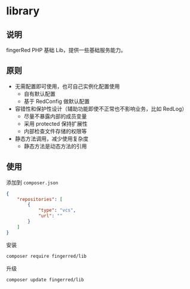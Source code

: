 # library

## 说明

fingerRed PHP 基础 Lib，提供一些基础服务能力。

## 原则

- 无需配置即可使用，也可自己实例化配置使用
  - 自有默认配置
  - 基于 RedConfig 做默认配置
- 容错性和保护性设计（辅助功能即使不正常也不影响业务，比如 RedLog）
  - 尽量不暴露内部的成员变量
  - 采用 protected 保持扩展性
  - 内部检查文件存储的权限等
- 静态方法调用，减少使用复杂度
  - 静态方法是动态方法的引用


## 使用

添加到 `composer.json`

```json
{
    "repositories": [
        {
            "type": "vcs",
            "url": ""
        }
    ]
}
```

安装

```bash
composer require fingerred/lib
```

升级

```bash
composer update fingerred/lib
```
